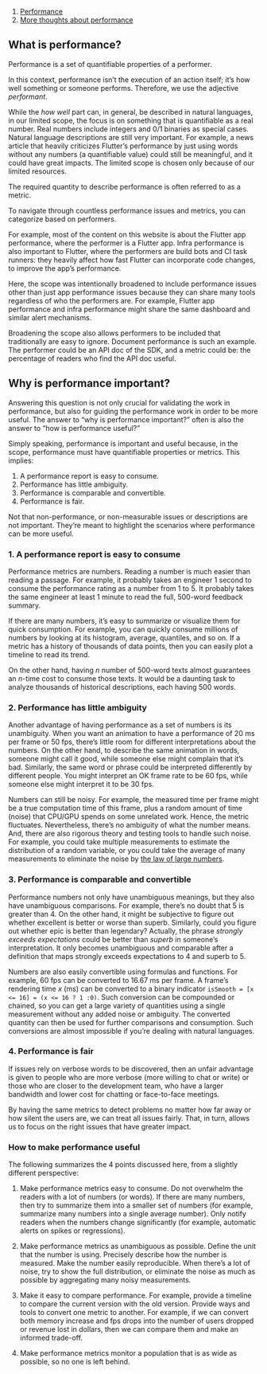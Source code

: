 1.  [Performance](https://docs.flutter.dev/perf)
2.  [More thoughts about performance](https://docs.flutter.dev/perf/appendix)

## What is performance?

Performance is a set of quantifiable properties of a performer.

In this context, performance isn’t the execution of an action itself; it’s how well something or someone performs. Therefore, we use the adjective _performant_.

While the _how well_ part can, in general, be described in natural languages, in our limited scope, the focus is on something that is quantifiable as a real number. Real numbers include integers and 0/1 binaries as special cases. Natural language descriptions are still very important. For example, a news article that heavily criticizes Flutter’s performance by just using words without any numbers (a quantifiable value) could still be meaningful, and it could have great impacts. The limited scope is chosen only because of our limited resources.

The required quantity to describe performance is often referred to as a metric.

To navigate through countless performance issues and metrics, you can categorize based on performers.

For example, most of the content on this website is about the Flutter app performance, where the performer is a Flutter app. Infra performance is also important to Flutter, where the performers are build bots and CI task runners: they heavily affect how fast Flutter can incorporate code changes, to improve the app’s performance.

Here, the scope was intentionally broadened to include performance issues other than just app performance issues because they can share many tools regardless of who the performers are. For example, Flutter app performance and infra performance might share the same dashboard and similar alert mechanisms.

Broadening the scope also allows performers to be included that traditionally are easy to ignore. Document performance is such an example. The performer could be an API doc of the SDK, and a metric could be: the percentage of readers who find the API doc useful.

## Why is performance important?

Answering this question is not only crucial for validating the work in performance, but also for guiding the performance work in order to be more useful. The answer to “why is performance important?” often is also the answer to “how is performance useful?”

Simply speaking, performance is important and useful because, in the scope, performance must have quantifiable properties or metrics. This implies:

1.  A performance report is easy to consume.
2.  Performance has little ambiguity.
3.  Performance is comparable and convertible.
4.  Performance is fair.

Not that non-performance, or non-measurable issues or descriptions are not important. They’re meant to highlight the scenarios where performance can be more useful.

### 1\. A performance report is easy to consume

Performance metrics are numbers. Reading a number is much easier than reading a passage. For example, it probably takes an engineer 1 second to consume the performance rating as a number from 1 to 5. It probably takes the same engineer at least 1 minute to read the full, 500-word feedback summary.

If there are many numbers, it’s easy to summarize or visualize them for quick consumption. For example, you can quickly consume millions of numbers by looking at its histogram, average, quantiles, and so on. If a metric has a history of thousands of data points, then you can easily plot a timeline to read its trend.

On the other hand, having _n_ number of 500-word texts almost guarantees an _n_\-time cost to consume those texts. It would be a daunting task to analyze thousands of historical descriptions, each having 500 words.

### 2\. Performance has little ambiguity

Another advantage of having performance as a set of numbers is its unambiguity. When you want an animation to have a performance of 20 ms per frame or 50 fps, there’s little room for different interpretations about the numbers. On the other hand, to describe the same animation in words, someone might call it good, while someone else might complain that it’s bad. Similarly, the same word or phrase could be interpreted differently by different people. You might interpret an OK frame rate to be 60 fps, while someone else might interpret it to be 30 fps.

Numbers can still be noisy. For example, the measured time per frame might be a true computation time of this frame, plus a random amount of time (noise) that CPU/GPU spends on some unrelated work. Hence, the metric fluctuates. Nevertheless, there’s no ambiguity of what the number means. And, there are also rigorous theory and testing tools to handle such noise. For example, you could take multiple measurements to estimate the distribution of a random variable, or you could take the average of many measurements to eliminate the noise by [the law of large numbers](https://en.wikipedia.org/wiki/Law_of_large_numbers).

### 3\. Performance is comparable and convertible

Performance numbers not only have unambiguous meanings, but they also have unambiguous comparisons. For example, there’s no doubt that 5 is greater than 4. On the other hand, it might be subjective to figure out whether excellent is better or worse than superb. Similarly, could you figure out whether epic is better than legendary? Actually, the phrase _strongly exceeds expectations_ could be better than _superb_ in someone’s interpretation. It only becomes unambiguous and comparable after a definition that maps strongly exceeds expectations to 4 and superb to 5.

Numbers are also easily convertible using formulas and functions. For example, 60 fps can be converted to 16.67 ms per frame. A frame’s rendering time _x_ (ms) can be converted to a binary indicator `isSmooth = [x <= 16] = (x <= 16 ? 1 :0)`. Such conversion can be compounded or chained, so you can get a large variety of quantities using a single measurement without any added noise or ambiguity. The converted quantity can then be used for further comparisons and consumption. Such conversions are almost impossible if you’re dealing with natural languages.

### 4\. Performance is fair

If issues rely on verbose words to be discovered, then an unfair advantage is given to people who are more verbose (more willing to chat or write) or those who are closer to the development team, who have a larger bandwidth and lower cost for chatting or face-to-face meetings.

By having the same metrics to detect problems no matter how far away or how silent the users are, we can treat all issues fairly. That, in turn, allows us to focus on the right issues that have greater impact.

### How to make performance useful

The following summarizes the 4 points discussed here, from a slightly different perspective:

1.  Make performance metrics easy to consume. Do not overwhelm the readers with a lot of numbers (or words). If there are many numbers, then try to summarize them into a smaller set of numbers (for example, summarize many numbers into a single average number). Only notify readers when the numbers change significantly (for example, automatic alerts on spikes or regressions).
    
2.  Make performance metrics as unambiguous as possible. Define the unit that the number is using. Precisely describe how the number is measured. Make the number easily reproducible. When there’s a lot of noise, try to show the full distribution, or eliminate the noise as much as possible by aggregating many noisy measurements.
    
3.  Make it easy to compare performance. For example, provide a timeline to compare the current version with the old version. Provide ways and tools to convert one metric to another. For example, if we can convert both memory increase and fps drops into the number of users dropped or revenue lost in dollars, then we can compare them and make an informed trade-off.
    
4.  Make performance metrics monitor a population that is as wide as possible, so no one is left behind.
